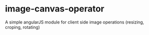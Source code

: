 image-canvas-operator
=====================

A simple angularJS module for client side image operations (resizing, croping, rotating)
